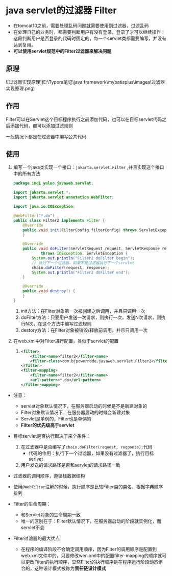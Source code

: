 # java servlet的过滤器 Filter

- 在tomcat10之前，需要处理乱码问题就需要使用到过滤器，过滤乱码
- 在处理自己的业务时，都需要判断用户有没有登录，登录了才可以继续操作！这段判断用户是否登录的代码时固定的，每一个servlet类都需要编写，并没有达到复用。
- **可以使用servlet规范中的Filter过滤器来解决问题**

## 原理

![过滤器实现原理](E:\Typora笔记\java framework\mybatisplus\images\过滤器实现原理.png)

## 作用

Filter可以在Servlet这个目标程序执行之前添加代码，也可以在目标servlet代码之后添加代码，都可以添加过滤规则

一般情况下都是在过滤器中编写公共代码

## 使用

1. 编写一个java类实现一个接口：`jakarta.servlet.Filter` ,并且实现这个接口中的所有方法

   ```java
   package indi.yuluo.javaweb.servlet;
   
   import jakarta.servlet.*;
   import jakarta.servlet.annotation.WebFilter;
   
   import java.io.IOException;
   
   @WebFilter("*.do")
   public class Filter2 implements Filter {
       @Override
       public void init(FilterConfig filterConfig) throws ServletException {
       }
   
       @Override
       public void doFilter(ServletRequest request, ServletResponse response, FilterChain chain)
               throws IOException, ServletException {
           System.out.println("Filter2 doFilter begin");
           // 执行下一个过滤器，如果不是过滤器执行下一个servlet
           chain.doFilter(request, response);
           System.out.println("Filter2 doFilter end");
       }
   
       @Override
       public void destroy() {
       }
   }
   ```

   1. init方法：在Filter对象第一次被创建之后调用，并且只调用一次
   2. doFilter方法：只要用户发送一次请求，则执行一次，发送N次请求，则执行N次，在这个方法中编写过滤规则
   3. destory方法：在Filter对象被销毁/释放前调用，并且只调用一次

2. 在web.xml中对Filter进行配置，类似于servlet的配置

   1. ```xml
      <filter>
          <filter-name>filter2</filter-name>
          <filter-class>com.bjpowernode.javaweb.servlet.Filter2</filter-class>
      </filter>
      <filter-mapping>
          <filter-name>filter2</filter-name>
          <url-pattern>*.do</url-pattern>
      </filter-mapping>
      ```

   

- 注意：
  - servlet对象默认情况下，在服务器启动的时候是不是新建对象的
  - Filter对象默认情况下，在服务器启动的时候会新建对象
  - Servlet是单例的，Filter也是单例的
  - **Filter的优先级高于servlet**
- 目标servlet是否执行取决于来个条件：
  1. 在过滤器中是否编写了`chain.doFilter(request, reqponse);`代码
     - 代码的作用：执行下一个过滤器，如果没有过滤器了，执行目标serlvet
  2. 用户发送的请求路径是否和servlet的请求路径一致
- 过滤器的调用顺序，遵循栈数据结构
- 使用`@WebFilter`注解的时候，执行顺序是比较Filter类的类名，根据字典顺序排列
- Filter的生命周期：
  - 和Servlet对象的生命周期一致
  - 唯一的区别在于：Filter默认情况下，在服务器启动的阶段就实例化，而servlet不会

- Filter过滤器的最大优点
  - 在程序的编译阶段不会确定调用顺序，因为Filter的调用顺序是配置到web.xml文件中的，只要修改wen.xml中的配置filter-mapping的顺序就可以更改Filter的执行顺序，显然Filter的执行顺序是在程序运行阶段动态组合的，这种设计模式被称为**责任链设计模式**